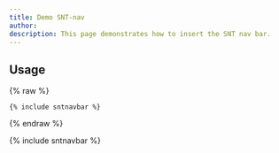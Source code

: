 ```yaml
---
title: Demo SNT-nav
author: 
description: This page demonstrates how to insert the SNT nav bar.
---
```


## Usage

{% raw %}
```
{% include sntnavbar %}
```
{% endraw %}

{% include sntnavbar %}
